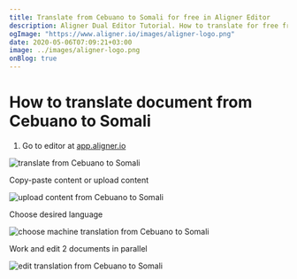 ```yaml
---
title: Translate from Cebuano to Somali for free in Aligner Editor
description: Aligner Dual Editor Tutorial. How to translate for free from Cebuano to Somali. Aligner is multilingual document management platform. 
ogImage: "https://www.aligner.io/images/aligner-logo.png"
date: 2020-05-06T07:09:21+03:00
image: ../images/aligner-logo.png
onBlog: true
---
```


# How to translate document from Cebuano to Somali

1. Go to editor at [app.aligner.io](https://app.aligner.io "Aligner App web page")

![translate from Cebuano to Somali](../aligner-blank-editor.png "translate from Cebuano to Somali")

Copy-paste content or upload content

![upload content from Cebuano to Somali](../aligner-uploaded-document.png "upload content from Cebuano to Somali")

Choose desired language

![choose machine translation from Cebuano to Somali](../aligner-language-dropdown.png "choose machine translation from Cebuano to Somali")

Work and edit 2 documents in parallel

![edit translation from Cebuano to Somali](../aligner-double-sitded-editor.png "edit translation from Cebuano to Somali")

